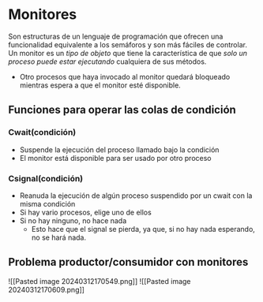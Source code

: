 # Monitores
Son estructuras de un lenguaje de programación que ofrecen una funcionalidad equivalente a los semáforos y son más fáciles de controlar.
Un monitor es un *tipo de objeto* que tiene la característica de que *solo un proceso puede estar ejecutando* cualquiera de sus métodos.
- Otro procesos que haya invocado al monitor quedará bloqueado mientras espera a que el monitor esté disponible.

## Funciones para operar las colas de condición
### Cwait(condición)
- Suspende la ejecución del proceso llamado bajo la condición
- El monitor está disponible para ser usado por otro proceso
### Csignal(condición)
- Reanuda la ejecución de algún proceso suspendido por un cwait con la misma condición
- Si hay vario procesos, elige uno de ellos
- Si no hay ninguno, no hace nada
	- Esto hace que el signal se pierda, ya que, si no hay nada esperando, no se hará nada.
## Problema productor/consumidor con monitores
![[Pasted image 20240312170549.png]]
![[Pasted image 20240312170609.png]]